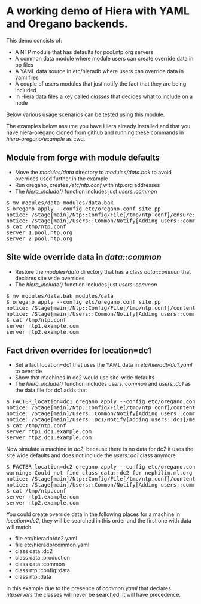 A working demo of Hiera with YAML and Oregano backends.
======================================================

This demo consists of:

 * A NTP module that has defaults for pool.ntp.org servers
 * A common data module where module users can create override data in pp files
 * A YAML data source in etc/hieradb where users can override data in yaml files
 * A couple of users modules that just notify the fact that they are being included
 * In Hiera data files a key called _classes_ that decides what to include on a node

Below various usage scenarios can be tested using this module.

The examples below assume you have Hiera already installed and that you have
hiera-oregano cloned from github and running these commands in _hiera-oregano/example_ as cwd.

Module from forge with module defaults
--------------------------------------

 * Move the _modules/data_ directory to _modules/data.bak_ to avoid overrides
   used further in the example
 * Run oregano, creates _/etc/ntp.conf_ with ntp.org addresses
 * The _hiera\_include()_ function includes just _users::common_

<pre>
$ mv modules/data modules/data.bak
$ oregano apply --config etc/oregano.conf site.pp
notice: /Stage[main]/Ntp::Config/File[/tmp/ntp.conf]/ensure: defined content as '{md5}7045121976147a932a66c7671939a9ad'
notice: /Stage[main]/Users::Common/Notify[Adding users::common]/message: defined 'message' as 'Adding users::common'
$ cat /tmp/ntp.conf
server 1.pool.ntp.org
server 2.pool.ntp.org
</pre>

Site wide override data in _data::common_
-----------------------------------------

 * Restore the _modules/data_ directory that has a class _data::common_ that declares site wide overrides
 * The _hiera_include()_ function includes just _users::common_

<pre>
$ mv modules/data.bak modules/data
$ oregano apply --config etc/oregano.conf site.pp
notice: /Stage[main]/Ntp::Config/File[/tmp/ntp.conf]/content: content changed '{md5}7045121976147a932a66c7671939a9addc2' to '{md5}8f9039fe1989a278a0a8e1836acb8d23'
notice: /Stage[main]/Users::Common/Notify[Adding users::common]/message: defined 'message' as 'Adding users::common'
$ cat /tmp/ntp.conf
server ntp1.example.com
server ntp2.example.com
</pre>

Fact driven overrides for location=dc1
--------------------------------------

 * Set a fact location=dc1 that uses the YAML data in _etc/hieradb/dc1.yaml_ to override
 * Show that machines in dc2 would use site-wide defaults
 * The _hiera_include()_ function includes _users::common_ and _users::dc1_ as the data file for dc1 adds that

<pre>
$ FACTER_location=dc1 oregano apply --config etc/oregano.conf site.pp
notice: /Stage[main]/Ntp::Config/File[/tmp/ntp.conf]/content: content changed '{md5}8f9039fe1989a278a0a8e1836acb8d23' to '{md5}074d0e2ac727f6cb9afe3345d574b578'
notice: /Stage[main]/Users::Common/Notify[Adding users::common]/message: defined 'message' as 'Adding users::common'
notice: /Stage[main]/Users::Dc1/Notify[Adding users::dc1]/message: defined 'message' as 'Adding users::dc1'
$ cat /tmp/ntp.conf
server ntp1.dc1.example.com
server ntp2.dc1.example.com
</pre>

Now simulate a machine in _dc2_, because there is no data for dc2 it uses the site wide defaults and
does not include the _users::dc1_ class anymore

<pre>
$ FACTER_location=dc2 oregano apply --config etc/oregano.conf site.pp
warning: Could not find class data::dc2 for nephilim.ml.org
notice: /Stage[main]/Ntp::Config/File[/tmp/ntp.conf]/content: content changed '{md5}074d0e2ac727f6cb9afe3345d574b578' to '{md5}8f9039fe1989a278a0a8e1836acb8d23'
notice: /Stage[main]/Users::Common/Notify[Adding users::common]/message: defined 'message' as 'Adding users::common'
$ cat /tmp/ntp.conf
server ntp1.example.com
server ntp2.example.com
</pre>

You could create override data in the following places for a machine in _location=dc2_, they will be searched in this order and the first one with data will match.

 * file etc/hieradb/dc2.yaml
 * file etc/hieradb/common.yaml
 * class data::dc2
 * class data::production
 * class data::common
 * class ntp::config::data
 * class ntp::data

In this example due to the presence of _common.yaml_ that declares _ntpservers_ the classes will never be searched, it will have precedence.

